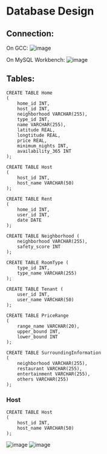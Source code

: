 # Database Design

## Connection:
On GCC:
![image](https://user-images.githubusercontent.com/73111353/178641741-354dad77-f9c1-4329-b5b5-592478090a06.png)

On MySQL Workbench:
![image](https://user-images.githubusercontent.com/73111353/178641334-f82b763b-dade-4f29-a6ca-7e88e0ef1b86.png)


## Tables:
```
CREATE TABLE Home
(
    home_id INT,
    host_id INT,
    neighborhood VARCHAR(255),
    type_id INT,
    name VARCHAR(255),
    latitude REAL,
    longtitude REAL,
    price REAL,
    minimum_nights INT,
    availability_365 INT
);

CREATE TABLE Host
(
    host_id INT,
    host_name VARCHAR(50)
);

CREATE TABLE Rent
(
    home_id INT,
    user_id INT,
    date DATE
);

CREATE TABLE Neighborhood (
    neighborhood VARCHAR(255),
    safety_score INT
);

CREATE TABLE RoomType (
    type_id INT,
    type_name VARCHAR(255)
);

CREATE TABLE Tenant (
    user_id INT,
    user_name VARCHAR(50)
);

CREATE TABLE PriceRange
(
    range_name VARCHAR(20),
    upper_bound INT,
    lower_bound INT
);

CREATE TABLE SurroundingInformation
(
    neighborhood VARCHAR(255),
    restaurant VARCHAR(255),
    entertainment VARCHAR(255),
    others VARCHAR(255)
);
```
### Host
```
CREATE TABLE Host
(
    host_id INT,
    host_name VARCHAR(50)
);
```
![image](https://user-images.githubusercontent.com/73111353/178641524-85668384-18c9-402c-929d-6d12d19983b1.png)
![image](https://user-images.githubusercontent.com/73111353/178641285-6f7f61aa-fd9f-45d8-8782-5a7b42d40ad3.png)

